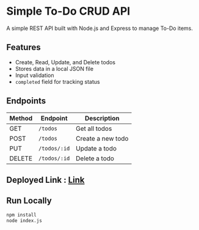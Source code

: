 # Simple To-Do CRUD API

A simple REST API built with Node.js and Express to manage To-Do items.

## Features
- Create, Read, Update, and Delete todos
- Stores data in a local JSON file
- Input validation
- `completed` field for tracking status

## Endpoints
| Method | Endpoint       | Description         |
|--------|----------------|---------------------|
| GET    | `/todos`       | Get all todos       |
| POST   | `/todos`       | Create a new todo   |
| PUT    | `/todos/:id`   | Update a todo       |
| DELETE | `/todos/:id`   | Delete a todo       |

## Deployed Link : [Link](https://assignment-v8jm.onrender.com)

## Run Locally
```bash
npm install
node index.js

